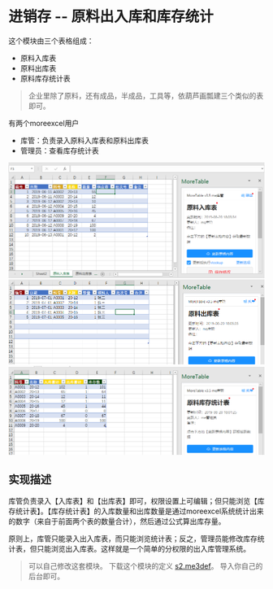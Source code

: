 # 进销存 -- 原料出入库和库存统计

这个模块由三个表格组成：
- 原料入库表
- 原料出库表
- 原料库存统计表

> 企业里除了原料，还有成品，半成品，工具等，依葫芦画瓢建三个类似的表即可。

有两个moreexcel用户
- 库管：负责录入原料入库表和原料出库表
- 管理员：查看库存统计表

![image](images/20190820180609.png)
![image](images/20190820180736.png)
![image](images/20190820180825.png)

## 实现描述

库管负责录入【入库表】和【出库表】即可，权限设置上可编辑；但只能浏览【库存统计表】。【库存统计表】的入库数量和出库数量是通过moreexcel系统统计出来的数字（来自于前面两个表的数量合计），然后通过公式算出库存量。

原则上，库管只能录入出入库表，而只能浏览统计表；反之，管理员能修改库存统计表，但只能浏览出入库表。这样就是一个简单的分权限的出入库管理系统。

> 可以自己修改这套模块。
> 下载这个模块的定义 [s2.me3def](medef/s2.me3def)。
> 导入你自己的后台即可。
